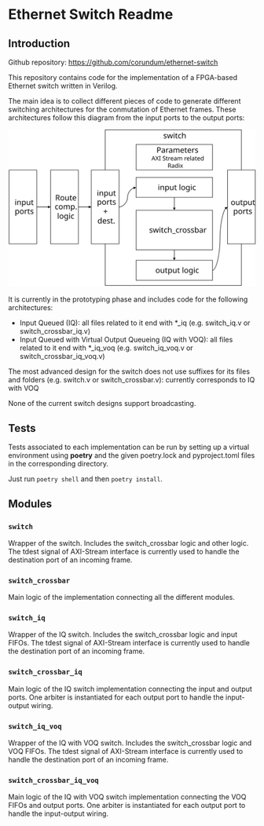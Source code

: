 # Ethernet Switch Readme

## Introduction

Github repository: https://github.com/corundum/ethernet-switch

This repository contains code for the implementation of a FPGA-based Ethernet switch written in Verilog. 

The main idea is to collect different pieces of code to generate different switching architectures for the conmutation of Ethernet frames. These architectures follow this diagram from the input ports to the output ports:

![Switch block diagram](docs/switch_block.svg)

It is currently in the prototyping phase and includes code for the following architectures:

* Input Queued (IQ): all files related to it end with *_iq (e.g. switch_iq.v or switch_crossbar_iq.v)
* Input Queued with Virtual Output Queueing (IQ with VOQ): all files related to it end with *_iq_voq (e.g. switch_iq_voq.v or switch_crossbar_iq_voq.v)

The most advanced design for the switch does not use suffixes for its files and folders (e.g. switch.v or switch_crossbar.v): currently corresponds to IQ with VOQ

None of the current switch designs support broadcasting.

## Tests
Tests associated to each implementation can be run by setting up a virtual environment using **poetry** and the given poetry.lock and pyproject.toml files in the corresponding directory.

Just run `poetry shell` and then `poetry install`.

## Modules

### `switch`

Wrapper of the switch. Includes the switch_crossbar logic and other logic. The tdest signal of AXI-Stream interface is currently used to handle the destination port of an incoming frame.

### `switch_crossbar`

Main logic of the implementation connecting all the different modules.

### `switch_iq`

Wrapper of the IQ switch. Includes the switch_crossbar logic and input FIFOs. The tdest signal of AXI-Stream interface is currently used to handle the destination port of an incoming frame.

### `switch_crossbar_iq`

Main logic of the IQ switch implementation connecting the input and output ports. One arbiter is instantiated for each output port to handle the input-output wiring.

### `switch_iq_voq`

Wrapper of the IQ with VOQ switch. Includes the switch_crossbar logic and VOQ FIFOs. The tdest signal of AXI-Stream interface is currently used to handle the destination port of an incoming frame.

### `switch_crossbar_iq_voq`

Main logic of the IQ with VOQ switch implementation connecting the VOQ FIFOs and output ports. One arbiter is instantiated for each output port to handle the input-output wiring.
